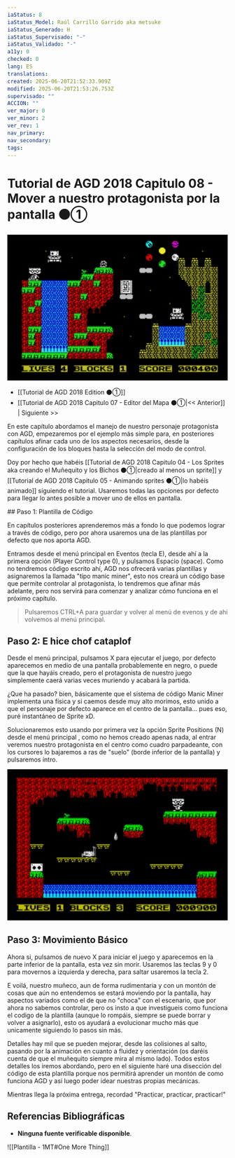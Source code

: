 ```yaml
---
iaStatus: 8
iaStatus_Model: Raúl Carrillo Garrido aka metsuke
iaStatus_Generado: H
iaStatus_Supervisado: "-"
iaStatus_Validado: "-"
a11y: 0
checked: 0
lang: ES
translations: 
created: 2025-06-20T21:52:33.909Z
modified: 2025-06-20T21:53:26.753Z
supervisado: ""
ACCION: ""
ver_major: 0
ver_minor: 2
ver_rev: 1
nav_primary: 
nav_secondary: 
tags:
---
```

# Tutorial de AGD 2018 Capitulo 08 - Mover a nuestro protagonista por la pantalla ⚫①

![La iconica pantalla de la cascada](PublicBrain/_resources/b8997349c974172658a41b4545387749_MD5.jpg)

* [[Tutorial de AGD 2018 Edition ⚫①]]
* [[Tutorial de AGD 2018 Capitulo 07 - Editor del Mapa ⚫①|<< Anterior]] | Siguiente >>

En este capítulo abordamos el manejo de nuestro personaje protagonista con AGD, empezaremos por el ejemplo más simple para, en posteriores capítulos afinar cada uno de los aspectos necesarios, desde la configuración de los bloques hasta la selección del modo de control.

Doy por hecho que habéis [[Tutorial de AGD 2018 Capitulo 04 - Los Sprites aka creando el Muñequito y los Bichos ⚫①|creado al menos un sprite]] y [[Tutorial de AGD 2018 Capitulo 05 - Animando sprites ⚫①|lo habéis animado]] siguiendo el tutorial. Usaremos todas las opciones por defecto para llegar lo antes posible a mover uno de ellos en pantalla.

## Paso 1: Plantilla de Código

En capítulos posteriores aprenderemos más a fondo lo que podemos lograr a través de código, pero por ahora usaremos una de las plantillas por defecto que nos aporta AGD.

Entramos desde el menú principal en Eventos (tecla E), desde ahí a la primera opción (Player Control type 0), y pulsamos Espacio (space). Como no tendremos código escrito ahí, AGD nos ofrecerá varias plantillas y asignaremos la llamada "tipo manic miner", esto nos creará un código base que permite controlar al protagonista, lo tendremos que afinar más adelante, pero nos servirá para comenzar y analizar cómo funciona en el próximo capítulo.

>Pulsaremos CTRL+A para guardar y volver al menú de evenos y de ahi volvemos al menú principal.

## Paso 2: E hice chof cataplof

Desde el menú principal, pulsamos X para ejecutar el juego, por defecto aparecemos en medio de una pantalla probablemente en negro, o puede que la que hayáis creado, pero el protagonista de nuestro juego simplemente caerá varias veces muriendo y acabará la partida.

¿Que ha pasado? bien, básicamente que el sistema de código Manic Miner implementa una física y si caemos desde muy alto morimos, esto unido a que el personaje por defecto aparece en el centro de la pantalla... pues eso, puré instantáneo de Sprite xD.

Solucionaremos esto usando por primera vez la opción Sprite Positions (N) desde el menú principal , como no hemos creado apenas nada, al entrar veremos nuestro protagonista en el centro como cuadro parpadeante, con los cursores lo bajaremos a ras de "suelo" (borde inferior de la pantalla) y pulsaremos intro.


![Una de las pantallas de la caverna en JBA](PublicBrain/_resources/0deb0b7ab3e2c4c0f4e5a28e861e92d9_MD5.jpeg)
  
## Paso 3: Movimiento Básico

Ahora si, pulsamos de nuevo X para iniciar el juego y aparecemos en la parte inferior de la pantalla, esta vez sin morir. Usaremos las teclas 9 y 0 para movernos a izquierda y derecha, para saltar usaremos la tecla 2.

E voilá, nuestro muñeco, aun de forma rudimentaria y con un montón de cosas que aún no entendemos se estará moviendo por la pantalla, hay aspectos variados como el de que no "choca" con el escenario, que por ahora no sabemos controlar, pero os insto a que investigueis como funciona el codigo de la plantilla (aunque lo rompáis, siempre se puede borrar y volver a asignarlo), esto os ayudará a evolucionar mucho más que unicamente siguiendo lo pasos sin más.

Detalles hay mil que se pueden mejorar, desde las colisiones al salto, pasando por la animación en cuanto a fluidez y orientación (os daréis cuenta de que el muñequito siempre mira al mismo lado). Todos estos detalles los iremos abordando, pero en el siguiente haré una disección del código de esta plantilla porque nos permitirá aprender un montón de como funciona AGD y así luego poder idear nuestras propias mecánicas.

Mientras llega la próxima entrega, recordad "Practicar, practicar, practicar!"
## Referencias Bibliográficas

- **Ninguna fuente verificable disponible**.  

![[Plantilla - 1MT#One More Thing]]